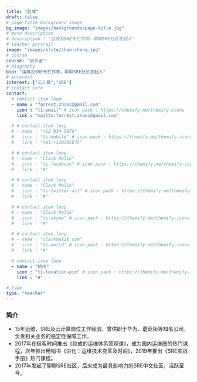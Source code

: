 ```yaml
---
title: "赵成"
draft: false
# page title background image
bg_image: "images/backgrounds/page-title.jpg"
# meta description
# description : "运维及SRE专栏作家，聊聊SRE社区发起人"
# teacher portrait
image: "images/elite/zhao-cheng.jpg"
# course
course: "创业者"
# biography
bio: "运维及SRE专栏作家，聊聊SRE社区发起人"
# interest
interest: ["云计算","SRE"]
# contact info
contact:
  # contact item loop
  - name : "forrest.zhaoc@gmail.com"
    icon : "ti-email" # icon pack : https://themify.me/themify-icons
    link : "mailto:forrest.zhaoc@gmail.com"

  # # contact item loop
  # - name : "+12 034 5876"
  #   icon : "ti-mobile" # icon pack : https://themify.me/themify-icons
  #   link : "tel:+120345876"

  # # contact item loop
  # - name : "Clark Malik"
  #   icon : "ti-facebook" # icon pack : https://themify.me/themify-icons
  #   link : "#"

  # # contact item loop
  # - name : "Clark Malik"
  #   icon : "ti-twitter-alt" # icon pack : https://themify.me/themify-icons
  #   link : "#"

  # # contact item loop
  # - name : "Clark Malik"
  #   icon : "ti-skype" # icon pack : https://themify.me/themify-icons
  #   link : "#"

  # # contact item loop
  # - name : "clarkmalik.com"
  #   icon : "ti-world" # icon pack : https://themify.me/themify-icons
  #   link : "#"

  # contact item loop
  - name : "杭州"
    icon : "ti-location-pin" # icon pack : https://themify.me/themify-icons
    link : "#"

# type
type: "teacher"
---
```


### 简介

* 15年运维、SRE及云计算岗位工作经验，曾供职于华为、蘑菇街等知名公司，负责相关业务的稳定性保障工作。
* 2017年在极客时间推出《赵成的运维体系管理课》，成为国内运维圈的热门课程，次年推出畅销书《进化：运维技术变革及时间》，2019年推出《SRE实战手册》热门课程。
* 2017年发起了聊聊SRE社区，后来成为最具影响力的SRE中文社区，活跃至今。
